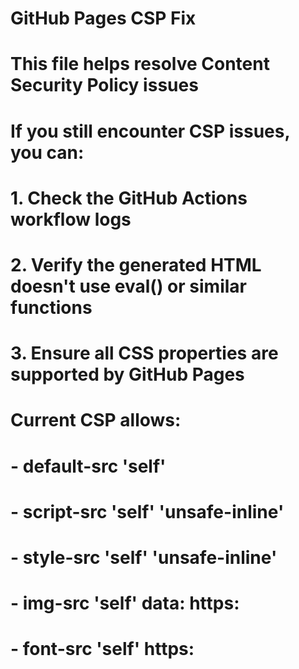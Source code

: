# GitHub Pages CSP Fix
# This file helps resolve Content Security Policy issues

# If you still encounter CSP issues, you can:
# 1. Check the GitHub Actions workflow logs
# 2. Verify the generated HTML doesn't use eval() or similar functions
# 3. Ensure all CSS properties are supported by GitHub Pages

# Current CSP allows:
# - default-src 'self'
# - script-src 'self' 'unsafe-inline'
# - style-src 'self' 'unsafe-inline'
# - img-src 'self' data: https:
# - font-src 'self' https:
